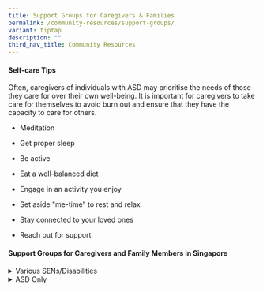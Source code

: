 ```yaml
---
title: Support Groups for Caregivers & Families
permalink: /community-resources/support-groups/
variant: tiptap
description: ""
third_nav_title: Community Resources
---
```

<h4>Self-care Tips</h4>
<p>Often, caregivers of individuals with ASD may prioritise the needs of
those they care for over their own well-being. It is important for caregivers
to take care for themselves to avoid burn out and ensure that they have
the capacity to care for others.</p>
<ul data-tight="true" class="tight">
<li>
<p>Meditation</p>
</li>
<li>
<p>Get proper sleep</p>
</li>
<li>
<p>Be active</p>
</li>
<li>
<p>Eat a well-balanced diet</p>
</li>
<li>
<p>Engage in an activity you enjoy</p>
</li>
<li>
<p>Set aside "me-time" to rest and relax</p>
</li>
<li>
<p>Stay connected to your loved ones</p>
</li>
<li>
<p>Reach out for support</p>
</li>
</ul>
<h4>Support Groups for Caregivers and Family Members in Singapore</h4>
<div data-type="detailGroup" class="isomer-accordion isomer-accordion-white">
<details class="isomer-details">
<summary>Various SENs/Disabilities</summary>
<div data-type="detailsContent" class="isomer-details-content">
<p>Table</p>
<table style="minWidth: 50px">
<colgroup>
<col>
<col>
</colgroup>
<tbody>
<tr>
<th rowspan="1" colspan="1">
<p>Support Group
<br>&amp; Diagnosis</p>
</th>
<th rowspan="1" colspan="1">
<p>More Information</p>
</th>
</tr>
<tr>
<td rowspan="1" colspan="1">
<p><strong><a href="https://www.facebook.com/groups/576018739565772/" rel="noopener nofollow" target="_blank">ADHD, ASD Warriors Singapore</a></strong>
</p>
<p></p>
<p>ASD/ADHD/ODD</p>
</td>
<td rowspan="1" colspan="1">
<p>For mothers who may or may not have the means to seek professional help
all the time.</p>
<p></p>
<p>Group Activities:</p>
<ul data-tight="true" class="tight">
<li>
<p>Sharing resources and information</p>
</li>
<li>
<p>Mutual support</p>
</li>
</ul>
<p></p>
<p><sup>Participants need to request to join the private Facebook group.</sup>
</p>
</td>
</tr>
<tr>
<td rowspan="1" colspan="1">
<p><strong><a href="https://www.facebook.com/ANeurodiversityRoadOfLoveSg/" rel="noopener nofollow" target="_blank">A Neurodiversity Road of Love</a></strong>
</p>
<p></p>
<p>All SENs</p>
</td>
<td rowspan="1" colspan="1">
<p>A group that advocates for awareness, inclusion, acceptance, and appreciation
for all spectrum individual and their families.</p>
<p></p>
<p>Group Activities: Attend workshops and events</p>
<p></p>
<p>Click <a href="https://tockify.com/" rel="noopener nofollow" target="_blank">here</a> for
the programme outline.</p>
</td>
</tr>
<tr>
<td rowspan="1" colspan="1">
<p><strong><a href="https://www.facebook.com/thecaregiversconnect/" rel="noopener nofollow" target="_blank">Caregivers Connect</a></strong>
</p>
<p></p>
<p>Any caregiver</p>
</td>
<td rowspan="1" colspan="1">
<p>A Facebook page that comprises of news, stories, and tips that were handpicked
by caregivers.</p>
<p></p>
<p>Group Activities: Sharing of resources in chat group</p>
</td>
</tr>
<tr>
<td rowspan="1" colspan="1">
<p><strong><a href="https://caring.sg/#services" rel="noopener nofollow" target="_blank">CaringSG</a></strong>
</p>
<p></p>
<p>All SENs/Disabilities</p>
</td>
<td rowspan="1" colspan="1">
<p>For all caregivers of children with SEN/Disabilities.</p>
<p></p>
<p>Group Activities:</p>
<ul data-tight="true" class="tight">
<li>
<p>CareConnect: Sharing of resources and connections</p>
</li>
<li>
<p>CareBuddy: Individualised peer support</p>
</li>
<li>
<p>CareWell: On a referral basis; Care planning</p>
</li>
</ul>
</td>
</tr>
<tr>
<td rowspan="1" colspan="1">
<p><strong><a href="https://www.facebook.com/groups/207110736160171/" rel="noopener nofollow" target="_blank">Hope for the Journey</a></strong>
</p>
<p></p>
<p>All SENs</p>
</td>
<td rowspan="1" colspan="1">
<p>For families whose loved one has special needs.</p>
<p></p>
<p>Group Activities:</p>
<ul data-tight="true" class="tight">
<li>
<p>Sharing of information and resources</p>
</li>
<li>
<p>Attend educational talks</p>
</li>
<li>
<p>Gatherings: Twice a month</p>
</li>
</ul>
<p></p>
<p>Tel: (Cindy) 9669 8055 | (Siew Kim) 9113 3597</p>
<p></p>
<p><sub>Participants need to request to join the private Facebook group</sub>
</p>
</td>
</tr>
<tr>
<td rowspan="1" colspan="1">
<p><strong><a href="https://t.me/SGCaregiversCommunity" rel="noopener nofollow" target="_blank">SGCaregivers Community: Telegram Group Chat</a></strong>
</p>
<p></p>
<p>Any Caregiver</p>
</td>
<td rowspan="1" colspan="1">
<p>A Telegram group chat for all caregivers in general.</p>
<p></p>
<p>Group Activities:</p>
<ul data-tight="true" class="tight">
<li>
<p>Sharing of information and resources</p>
</li>
<li>
<p>Sharing of concerns in group chat</p>
</li>
</ul>
</td>
</tr>
<tr>
<td rowspan="1" colspan="1">
<p><strong><a href="https://www.facebook.com/groups/477365899094604/" rel="noopener nofollow" target="_blank">Special Needs Christian Parents</a></strong>
</p>
<p></p>
<p>All SENs</p>
</td>
<td rowspan="1" colspan="1">
<p>For Christian parents whose child has special needs.</p>
<p></p>
<p>Group Activities:</p>
<ul data-tight="true" class="tight">
<li>
<p>Sharing of resources and information</p>
</li>
<li>
<p>Provide mutual support</p>
</li>
</ul>
<p></p>
<p><sub>Participants need to request to join the private Facebook group</sub>
</p>
</td>
</tr>
<tr>
<td rowspan="1" colspan="1">
<p><strong><a href="https://www.facebook.com/ShouldersSG" rel="noopener nofollow" target="_blank">Shoulders-SG</a></strong>
</p>
<p></p>
<p>All Disabilities</p>
</td>
<td rowspan="1" colspan="1">
<p>For individuals and families of the disability community in Singapore.</p>
<p></p>
<p>Group Activities: Sharing of resources and information</p>
</td>
</tr>
<tr>
<td rowspan="1" colspan="1">
<p><strong><a href="https://linktr.ee/sibsunite" rel="noopener nofollow" target="_blank">SibsUnite</a></strong>
</p>
<p></p>
<p>All SENs</p>
</td>
<td rowspan="1" colspan="1">
<p>Volunteer-run support group for siblings of persons with special needs
(Only for siblings above 21).</p>
<p></p>
<p>Group Activities:</p>
<ul data-tight="true" class="tight">
<li>
<p>SibsAcademy: Sharing of resources and information</p>
</li>
<li>
<p>SibsMeet: Monthly meet-ups</p>
</li>
<li>
<p>SibsDayOut: SN-friendly activities between siblings and their siblings
with special needs</p>
</li>
</ul>
</td>
</tr>
<tr>
<td rowspan="1" colspan="1">
<p><strong><a href="https://www.facebook.com/groups/261948530650504/about" rel="noopener nofollow" target="_blank">Singapore Muslim Special Needs Support Group</a></strong>
</p>
<p></p>
<p>All SENs</p>
</td>
<td rowspan="1" colspan="1">
<p>For Muslim families whose loved one has special needs | To raise awareness
and provide support</p>
<p></p>
<p>Group Activities:</p>
<ul data-tight="true" class="tight">
<li>
<p>Sharing of resources and information</p>
</li>
<li>
<p>Provide mutual support</p>
</li>
</ul>
<p></p>
<p><sub>Participants need to request to join the private Facebook group</sub>
</p>
</td>
</tr>
<tr>
<td rowspan="1" colspan="1">
<p><strong><a href="https://www.facebook.com/groups/SingaporeSpecialCommunity/about" rel="noopener nofollow" target="_blank">Singapore Special Community</a></strong>
</p>
<p></p>
<p>All SENs</p>
</td>
<td rowspan="1" colspan="1">
<p>For families of children with SEN | Founded by parents, the group aims
to educate children with SEN on giving back to the society.</p>
<p></p>
<p>Group Activities: Bonding activities (e.g. Choir &amp; Art Classes)</p>
<p></p>
<p>Tel: 9009 7711</p>
<p></p>
<p><sub>Participants need to request to join the private Facebook group</sub>
</p>
</td>
</tr>
<tr>
<td rowspan="1" colspan="1">
<p><strong><a href="https://www.facebook.com/groups/488991321113132/" rel="noopener nofollow" target="_blank">Special Needs Kids Singapore</a></strong>
</p>
<p></p>
<p>All SENs</p>
</td>
<td rowspan="1" colspan="1">
<p>For families of children with SEN</p>
<p></p>
<p>Group Activities: Sharing of resources and information</p>
<p></p>
<p><sub>Participants need to request to join the private Facebook group</sub>
</p>
</td>
</tr>
<tr>
<td rowspan="1" colspan="1">
<p><strong><a href="https://www.facebook.com/specialseeds.sg/" rel="noopener nofollow" target="_blank">Special Seeds</a></strong>
</p>
<p></p>
<p>All Disabilities</p>
</td>
<td rowspan="1" colspan="1">
<p>For caregivers of persons with disabilities | A digital parenting resource
initiative by the Rare Disorders Society of Singapore (RDSS)</p>
<p></p>
<p>Group Activities: Sharing of resources and information</p>
</td>
</tr>
<tr>
<td rowspan="1" colspan="1">
<p><a href="https://www.facebook.com/groups/Singaporespecialneedsandparents/" rel="noopener nofollow" target="_blank">SSNAP - Singapore Special Needs and Parents</a>
</p>
<p></p>
<p>All SENs</p>
</td>
<td rowspan="1" colspan="1">
<p>For parents of children with SENs</p>
<p></p>
<p>Group Activities:</p>
<ul data-tight="true" class="tight">
<li>
<p>Sharing of resources and information</p>
</li>
<li>
<p>Mutual support</p>
</li>
</ul>
<p></p>
<p><sub>Participants need to request to join the private Facebook group</sub>
</p>
</td>
</tr>
</tbody>
</table>
</div>
</details>
<details class="isomer-details">
<summary>ASD Only</summary>
<div data-type="detailsContent" class="isomer-details-content">
<table style="minWidth: 50px">
<colgroup>
<col>
<col>
</colgroup>
<tbody>
<tr>
<th rowspan="1" colspan="1">
<p>Support Group</p>
</th>
<th rowspan="1" colspan="1">
<p>More Information</p>
</th>
</tr>
<tr>
<td rowspan="1" colspan="1">
<p><strong><a href="https://chat.whatsapp.com/CQTVKwQagz0KrC6BGzJu4f" rel="noopener nofollow" target="_blank">ASD 18+ (WhatsApp Group)</a></strong>
</p>
</td>
<td rowspan="1" colspan="1">
<p>WhatsApp group chat for both individual with ASD (aged 18 and above) and
their families.</p>
<p></p>
<p>Group Activities:</p>
<ul data-tight="true" class="tight">
<li>
<p>Sharing of resources in chat group</p>
</li>
<li>
<p>Having regular gatherings</p>
</li>
</ul>
</td>
</tr>
<tr>
<td rowspan="1" colspan="1">
<p><strong><a href="https://www.facebook.com/groups/AutismBridge.StrategyGroup/" rel="noopener nofollow" target="_blank">Autism Bridge Strategy Group (#ABSG)</a></strong>
</p>
</td>
<td rowspan="1" colspan="1">
<p>For caregivers / Allied Health Professionals / Educators / Advocates</p>
<p></p>
<p>Group Activities:</p>
<ul data-tight="true" class="tight">
<li>
<p>Discussions and talks on strategies to promote inclusion and integration</p>
</li>
<li>
<p>Provide skill-building workshops (e.g. transitions)</p>
</li>
</ul>
</td>
</tr>
<tr>
<td rowspan="1" colspan="1">
<p><strong><a href="https://www.facebook.com/groups/867532560256848/about/" rel="noopener nofollow" target="_blank">Embrace Autism Group</a></strong>
</p>
</td>
<td rowspan="1" colspan="1">
<p>Public Facebook group for parents of children with ASD</p>
<p></p>
<p>Group Activities: Sharing of resources and information</p>
</td>
</tr>
<tr>
<td rowspan="1" colspan="1">
<p><strong><a href="https://www.facebook.com/reunitemissingchildren/" rel="noopener nofollow" target="_blank">Reunite Missing Children</a></strong>
</p>
</td>
<td rowspan="1" colspan="1">
<p>For parents of child with ASD</p>
<p></p>
<p>Group Activities: Disseminate verified and updated information when a
child goes missing in Singapore</p>
</td>
</tr>
<tr>
<td rowspan="1" colspan="1">
<p><strong><a href="https://www.facebook.com/groups/SingaporeAutism/" rel="noopener nofollow" target="_blank">Singapore Autism Parents Need Support Too!</a></strong>
</p>
</td>
<td rowspan="1" colspan="1">
<p>For caregivers, families, and relatives of individuals with ASD</p>
<p></p>
<p>Group Activities:</p>
<ul data-tight="true" class="tight">
<li>
<p>Sharing of resources and information</p>
</li>
<li>
<p>Provide mutual support</p>
</li>
</ul>
<p></p>
<p><sub>Participants need to request to join the private Facebook group</sub>
</p>
</td>
</tr>
</tbody>
</table>
</div>
</details>
</div>
<p></p>